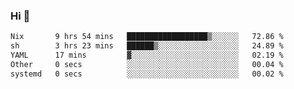 ### Hi 👋

<!--START_SECTION:waka-->

```txt
Nix       9 hrs 54 mins   ██████████████████▒░░░░░░   72.86 %
sh        3 hrs 23 mins   ██████▒░░░░░░░░░░░░░░░░░░   24.89 %
YAML      17 mins         ▓░░░░░░░░░░░░░░░░░░░░░░░░   02.19 %
Other     0 secs          ░░░░░░░░░░░░░░░░░░░░░░░░░   00.04 %
systemd   0 secs          ░░░░░░░░░░░░░░░░░░░░░░░░░   00.02 %
```

<!--END_SECTION:waka-->
